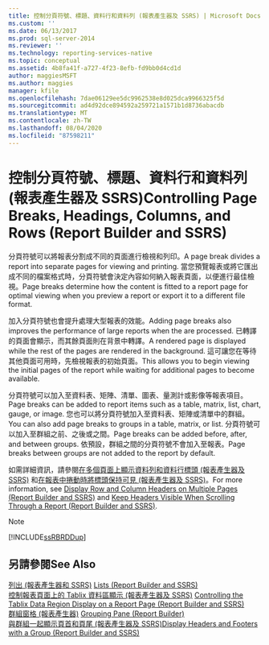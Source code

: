 ```yaml
---
title: 控制分頁符號、標題、資料行和資料列 (報表產生器及 SSRS) | Microsoft Docs
ms.custom: ''
ms.date: 06/13/2017
ms.prod: sql-server-2014
ms.reviewer: ''
ms.technology: reporting-services-native
ms.topic: conceptual
ms.assetid: 4b8fa41f-a727-4f23-8efb-fd9bb0d4cd1d
author: maggiesMSFT
ms.author: maggies
manager: kfile
ms.openlocfilehash: 7dae06129ee5dc9962538e8d025dca9966325f5d
ms.sourcegitcommit: ad4d92dce894592a259721a1571b1d8736abacdb
ms.translationtype: MT
ms.contentlocale: zh-TW
ms.lasthandoff: 08/04/2020
ms.locfileid: "87598211"
---
```

# <a name="controlling-page-breaks-headings-columns-and-rows-report-builder-and-ssrs"></a><span data-ttu-id="798ae-102">控制分頁符號、標題、資料行和資料列 (報表產生器及 SSRS)</span><span class="sxs-lookup"><span data-stu-id="798ae-102">Controlling Page Breaks, Headings, Columns, and Rows (Report Builder and SSRS)</span></span>
  <span data-ttu-id="798ae-103">分頁符號可以將報表分割成不同的頁面進行檢視和列印。</span><span class="sxs-lookup"><span data-stu-id="798ae-103">A page break divides a report into separate pages for viewing and printing.</span></span> <span data-ttu-id="798ae-104">當您預覽報表或將它匯出成不同的檔案格式時，分頁符號會決定內容如何納入報表頁面，以便進行最佳檢視。</span><span class="sxs-lookup"><span data-stu-id="798ae-104">Page breaks determine how the content is fitted to a report page for optimal viewing when you preview a report or export it to a different file format.</span></span>  
  
 <span data-ttu-id="798ae-105">加入分頁符號也會提升處理大型報表的效能。</span><span class="sxs-lookup"><span data-stu-id="798ae-105">Adding page breaks also improves the performance of large reports when the are processed.</span></span> <span data-ttu-id="798ae-106">已轉譯的頁面會顯示，而其餘頁面則在背景中轉譯。</span><span class="sxs-lookup"><span data-stu-id="798ae-106">A rendered page is displayed while the rest of the pages are rendered in the background.</span></span> <span data-ttu-id="798ae-107">這可讓您在等待其他頁面可用時，先檢視報表的初始頁面。</span><span class="sxs-lookup"><span data-stu-id="798ae-107">This allows you to begin viewing the initial pages of the report while waiting for additional pages to become available.</span></span>  
  
 <span data-ttu-id="798ae-108">分頁符號可以加入至資料表、矩陣、清單、圖表、量測計或影像等報表項目。</span><span class="sxs-lookup"><span data-stu-id="798ae-108">Page breaks can be added to report items such as a table, matrix, list, chart, gauge, or image.</span></span> <span data-ttu-id="798ae-109">您也可以將分頁符號加入至資料表、矩陣或清單中的群組。</span><span class="sxs-lookup"><span data-stu-id="798ae-109">You can also add page breaks to groups in a table, matrix, or list.</span></span> <span data-ttu-id="798ae-110">分頁符號可以加入至群組之前、之後或之間。</span><span class="sxs-lookup"><span data-stu-id="798ae-110">Page breaks can be added before, after, and between groups.</span></span> <span data-ttu-id="798ae-111">依預設，群組之間的分頁符號不會加入至報表。</span><span class="sxs-lookup"><span data-stu-id="798ae-111">Page breaks between groups are not added to the report by default.</span></span>  
  
 <span data-ttu-id="798ae-112">如需詳細資訊，請參閱[在多個頁面上顯示資料列和資料行標頭 &#40;報表產生器及 SSRS&#41;](display-row-and-column-headers-on-multiple-pages-report-builder-and-ssrs.md) 和[在報表中捲動時將標頭保持可見 &#40;報表產生器及 SSRS&#41;](keep-headers-visible-when-scrolling-through-a-report-report-builder-and-ssrs.md)。</span><span class="sxs-lookup"><span data-stu-id="798ae-112">For more information, see [Display Row and Column Headers on Multiple Pages &#40;Report Builder and SSRS&#41;](display-row-and-column-headers-on-multiple-pages-report-builder-and-ssrs.md) and [Keep Headers Visible When Scrolling Through a Report &#40;Report Builder and SSRS&#41;](keep-headers-visible-when-scrolling-through-a-report-report-builder-and-ssrs.md).</span></span>  
  
> [!NOTE]  
>  [!INCLUDE[ssRBRDDup](../../includes/ssrbrddup-md.md)]  
  
## <a name="see-also"></a><span data-ttu-id="798ae-113">另請參閱</span><span class="sxs-lookup"><span data-stu-id="798ae-113">See Also</span></span>  
 <span data-ttu-id="798ae-114">[列出 &#40;報表產生器和 SSRS&#41;](tables-matrices-and-lists-report-builder-and-ssrs.md) </span><span class="sxs-lookup"><span data-stu-id="798ae-114">[Lists &#40;Report Builder and SSRS&#41;](tables-matrices-and-lists-report-builder-and-ssrs.md) </span></span>  
 <span data-ttu-id="798ae-115">[控制報表頁面上的 Tablix 資料區顯示 &#40;報表產生器及 SSRS&#41;](controlling-the-tablix-data-region-display-on-a-report-page.md) </span><span class="sxs-lookup"><span data-stu-id="798ae-115">[Controlling the Tablix Data Region Display on a Report Page &#40;Report Builder and SSRS&#41;](controlling-the-tablix-data-region-display-on-a-report-page.md) </span></span>  
 <span data-ttu-id="798ae-116">[群組窗格 &#40;報表產生器&#41;](grouping-pane-report-builder.md) </span><span class="sxs-lookup"><span data-stu-id="798ae-116">[Grouping Pane &#40;Report Builder&#41;](grouping-pane-report-builder.md) </span></span>  
 [<span data-ttu-id="798ae-117">與群組一起顯示頁首和頁尾 &#40;報表產生器及 SSRS&#41;</span><span class="sxs-lookup"><span data-stu-id="798ae-117">Display Headers and Footers with a Group &#40;Report Builder and SSRS&#41;</span></span>](display-headers-and-footers-with-a-group-report-builder-and-ssrs.md)  
  
  
